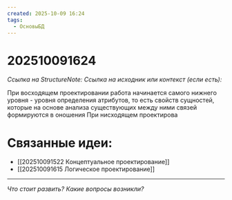 ```yaml
---
created: 2025-10-09 16:24
tags:
  - ОсновыБД
---
```

# 202510091624
*Ссылка на StructureNote:*
*Ссылка на исходник или контекст (если есть):* 

При восходящем проектировании работа начинается  самого нижнего уровня - уровня определения атрибутов, то есть свойств сущностей, которые на основе анализа существующих между ними связей формируются в оношения
При нисходящем проектирова

# Связанные идеи:
* [[202510091522 Концептуальное проектирование]]
* [[202510091615 Логическое проектирование]]
---

*Что стоит развить? Какие вопросы возникли?*